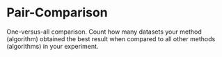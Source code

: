 # Pair-Comparison
One-versus-all comparison. Count how many datasets your method (algorithm) obtained the best result when compared to all other methods (algorithms) in your experiment.
